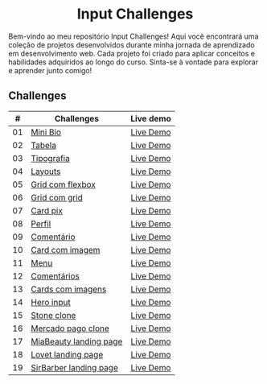 <div align="center">
    <h1>Input Challenges</h1>
</div>

Bem-vindo ao meu repositório Input Challenges! Aqui você encontrará uma coleção de projetos desenvolvidos durante minha jornada de aprendizado em desenvolvimento web. Cada projeto foi criado para aplicar conceitos e habilidades adquiridos ao longo do curso. Sinta-se à vontade para explorar e aprender junto comigo!

## Challenges

| #  | Challenges | Live demo |
|:--:|------------|:---------:|
| 01 |[Mini Bio](https://github.com/danielsouzaaj/input-challenges/tree/main/Challenge01-mini-bio)|[Live Demo](https://danielsouzaaj.github.io/input-challenges/Challenge01-mini-bio/)|
| 02 |[Tabela](https://github.com/danielsouzaaj/input-challenges/tree/main/Challenge02-tabela)|[Live Demo](https://danielsouzaaj.github.io/input-challenges/Challenge02-tabela/)|
| 03 |[Tipografia](https://github.com/danielsouzaaj/input-challenges/tree/main/Challenge03-tipografia)|[Live Demo](https://danielsouzaaj.github.io/input-challenges/Challenge03-tipografia/)|
| 04 |[Layouts](https://github.com/danielsouzaaj/input-challenges/tree/main/Challenge04-layouts)|[Live Demo](https://danielsouzaaj.github.io/input-challenges/Challenge04-layouts/)|
| 05 |[Grid com flexbox](https://github.com/danielsouzaaj/input-challenges/tree/main/Challenge05-grid-com-flexbox)|[Live Demo](https://danielsouzaaj.github.io/input-challenges/Challenge05-grid-com-flexbox/)|
| 06 |[Grid com grid](https://github.com/danielsouzaaj/input-challenges/tree/main/Challenge06-grid-com-grid)|[Live Demo](https://danielsouzaaj.github.io/input-challenges/Challenge06-grid-com-grid/)|
| 07 |[Card pix](https://github.com/danielsouzaaj/input-challenges/tree/main/Challenge07-card-pix)|[Live Demo](https://danielsouzaaj.github.io/input-challenges/Challenge07-card-pix/)|
| 08 |[Perfil](https://github.com/danielsouzaaj/input-challenges/tree/main/Challenge08-perfil)|[Live Demo](https://danielsouzaaj.github.io/input-challenges/Challenge08-perfil/)|
| 09 |[Comentário](https://github.com/danielsouzaaj/input-challenges/tree/main/Challenge09-comentario)|[Live Demo](https://danielsouzaaj.github.io/input-challenges/Challenge09-comentario/)|
| 10 |[Card com imagem](https://github.com/danielsouzaaj/input-challenges/tree/main/Challenge10-card-com-imagem)|[Live Demo](https://danielsouzaaj.github.io/input-challenges/Challenge10-card-com-imagem/)|
| 11 |[Menu](https://github.com/danielsouzaaj/input-challenges/tree/main/Challenge11-menu)|[Live Demo](https://danielsouzaaj.github.io/input-challenges/Challenge11-menu/)|
| 12 |[Comentários](https://github.com/danielsouzaaj/input-challenges/tree/main/Challenge12-comentarios)|[Live Demo](https://danielsouzaaj.github.io/input-challenges/Challenge12-comentarios/)|
| 13 |[Cards com imagens](https://github.com/danielsouzaaj/input-challenges/tree/main/Challenge13-cards-com-imagens)|[Live Demo](https://danielsouzaaj.github.io/input-challenges/Challenge13-cards-com-imagens/)|
| 14 |[Hero input](https://github.com/danielsouzaaj/input-challenges/tree/main/Challenge14-hero-input)|[Live Demo](https://danielsouzaaj.github.io/input-challenges/Challenge14-hero-input/)|
| 15 |[Stone clone](https://github.com/danielsouzaaj/input-challenges/tree/main/Challenge15-stone-clone)|[Live Demo](https://danielsouzaaj.github.io/input-challenges/Challenge15-stone-clone/)|
| 16 |[Mercado pago clone](https://github.com/danielsouzaaj/input-challenges/tree/main/Challenge16-mercado-pago)|[Live Demo](https://danielsouzaaj.github.io/input-challenges/Challenge16-mercado-pago/)|
| 17 |[MiaBeauty landing page](https://github.com/danielsouzaaj/input-challenges/tree/main/Challenge17-miabeauty)|[Live Demo](https://danielsouzaaj.github.io/input-challenges/Challenge17-miabeauty/)|
| 18 |[Lovet landing page](https://github.com/danielsouzaaj/input-challenges/tree/main/Challenge18-lovet)|[Live Demo](https://danielsouzaaj.github.io/input-challenges/Challenge18-lovet/)|
| 19 |[SirBarber landing page](https://github.com/danielsouzaaj/input-challenges/tree/main/Challenge19-sirbarber)|[Live Demo](https://danielsouzaaj.github.io/input-challenges/Challenge19-sirbarber/)|

